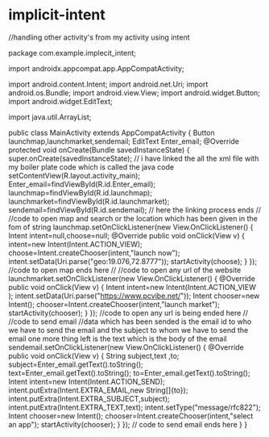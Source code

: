 # implicit-intent
//handling other activity's from my  activity using intent  

package com.example.implecit_intent;

import androidx.appcompat.app.AppCompatActivity;

import android.content.Intent;
import android.net.Uri;
import android.os.Bundle;
import android.view.View;
import android.widget.Button;
import android.widget.EditText;

import java.util.ArrayList;

public class MainActivity extends AppCompatActivity {
    Button launchmap,launchmarket,sendemail;
    EditText Enter_email;
    @Override
    protected void onCreate(Bundle savedInstanceState) {
        super.onCreate(savedInstanceState);
        // i have linked the all the xml file with my boiler plate code which is called the java code
        setContentView(R.layout.activity_main);
        Enter_email=findViewById(R.id.Enter_email);
        launchmap=findViewById(R.id.launchmap);
        launchmarket=findViewById(R.id.launchmarket);
        sendemail=findViewById(R.id.sendemail);
        // here the linking process ends
        //
        //code to open map and search or the location which has been given in the fom of string
        launchmap.setOnClickListener(new View.OnClickListener() {
            Intent intent=null,choose=null;
            @Override
            public void onClick(View v) {
                intent=new Intent(Intent.ACTION_VIEW);
                choose=Intent.createChooser(intent,"launch now");
                intent.setData(Uri.parse("geo:19.076,72.8777"));
                startActivity(choose);
            }
        });
        //code to open map ends here
        //
        //code to open any url of the website
        launchmarket.setOnClickListener(new View.OnClickListener() {
            @Override
            public void onClick(View v) {
               Intent intent=new Intent(Intent.ACTION_VIEW );
               intent.setData(Uri.parse("https://www.pcvibe.net/"));
               Intent chooser=new Intent();
               chooser=Intent.createChooser(intent,"launch market");
               startActivity(chooser);
            }
        });
        //code to open any url is being ended here
        //
        //code to send email
        //data which has been sended is the email id to who we have to send the email and the subject to whom we have to send the email one more thing left is the text which is the body of the email
        sendemail.setOnClickListener(new View.OnClickListener() {
            @Override
            public void onClick(View v) {
                String subject,text ,to;
                subject=Enter_email.getText().toString();
                text=Enter_email.getText().toString();
                to=Enter_email.getText().toString();
                Intent intent=new Intent(Intent.ACTION_SEND);
                intent.putExtra(Intent.EXTRA_EMAIL,new String[]{to});
                intent.putExtra(Intent.EXTRA_SUBJECT,subject);
                intent.putExtra(Intent.EXTRA_TEXT,text);
                intent.setType("message/rfc822");
                Intent chooser=new Intent();
                chooser=Intent.createChooser(intent,"select an app");
                startActivity(chooser);
            }
        });
        // code to send email ends here
    }
}
